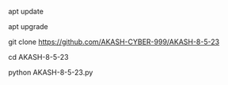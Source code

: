 apt update 

apt upgrade

git clone https://github.com/AKASH-CYBER-999/AKASH-8-5-23

cd AKASH-8-5-23

python AKASH-8-5-23.py
